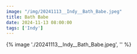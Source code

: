 ```yaml
---
image: "/img/20241113__Indy__Bath_Babe.jpeg"
title: Bath Babe 
date: 2024-11-13 08:00:00
tags: ['Indy']
---
```

{% image './20241113__Indy__Bath_Babe.jpeg', '' %}